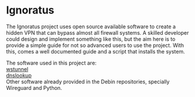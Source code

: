 # Ignoratus
The Ignoratus project uses open source available software to create a hidden VPN that can bypass almost all firewall systems. A skilled developer could design and implement something like this, but the aim here is to provide a simple guide for not so advanced users to use the project. With this, comes a well documented guide and a script that installs the system.  

The software used in this project are:  
[wstunnel](https://github.com/erebe/wstunnel/)  
[dnslookup](https://github.com/ameshkov/dnslookup)  
Other software already provided in the Debin repositories, specially Wireguard and Python.

